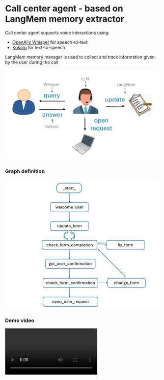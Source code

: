 # Call center agent - based on LangMem memory extractor

Call center agent supports voice interactions using:
- [OpenAI's Whisper](https://platform.openai.com/docs/guides/speech-to-text) for speech-to-text
- [Kokoro](https://huggingface.co/spaces/hexgrad/Kokoro-TTS) for text-to-speech

LangMem memory manager is used to collect and track information given by the user during the call

![call_center_agent_flow.png](call_center_agent_flow.png)

### Graph definition

![call_center_agent_graph.png](call_center_agent_graph.png)

### Demo video

![call_center_demo.mp4](call_center_demo.mp4)